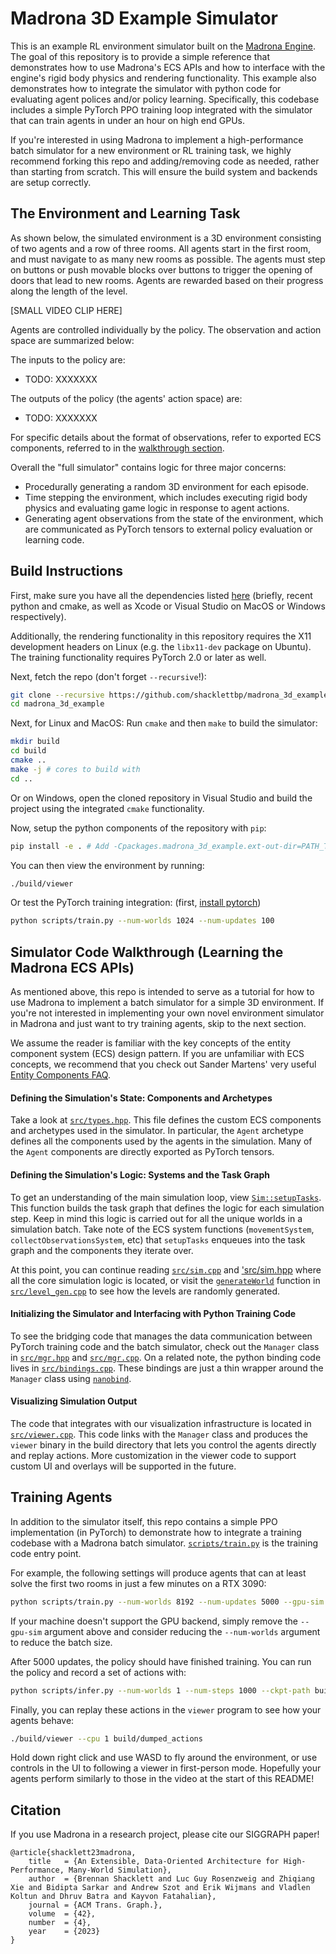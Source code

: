 Madrona 3D Example Simulator
============================

This is an example RL environment simulator built on the [Madrona Engine](https://madrona-engine.github.io). 
The goal of this repository is to provide a simple reference that demonstrates how to use Madrona's ECS APIs and 
how to interface with the engine's rigid body physics and rendering functionality.
This example also demonstrates how to integrate the simulator with python code for evaluating agent polices and/or policy learning. Specifically, this codebase includes a simple PyTorch PPO training loop integrated with the simulator that can train agents in under an hour on high end GPUs.

If you're interested in using Madrona to implement a high-performance batch simulator for a new environment or RL training task, we highly recommend forking this repo and adding/removing code as needed, rather than starting from scratch. This will ensure the build system and backends are setup correctly.

The Environment and Learning Task
--------------

As shown below, the simulated environment is a 3D environment consisting of two agents and a row of three rooms. All agents start in the first room, and must navigate to as many new rooms as possible. The agents must step on buttons or push movable blocks over buttons to trigger the opening of doors that lead to new rooms. Agents are rewarded based on their progress along the length of the level.

[SMALL VIDEO CLIP HERE]

Agents are controlled individually by the policy. The observation and action space are summarized below: 

The inputs to the policy are:
 * TODO: XXXXXXX

The outputs of the policy (the agents' action space) are:
 * TODO: XXXXXXX

For specific details about the format of observations, refer to exported ECS components, referred to in the [walkthrough section](#simulator-code-walkthrough). 

Overall the "full simulator" contains logic for three major concerns:
* Procedurally generating a random 3D environment for each episode.
* Time stepping the environment, which includes executing rigid body physics and evaluating game logic in response to agent actions.
* Generating agent observations from the state of the environment, which are communicated as PyTorch tensors to external policy evaluation or learning code.

Build Instructions
--------
First, make sure you have all the dependencies listed [here](https://github.com/shacklettbp/madrona#dependencies) (briefly, recent python and cmake, as well as Xcode or Visual Studio on MacOS or Windows respectively).

Additionally, the rendering functionality in this repository requires the X11 development headers on Linux (e.g. the `libx11-dev` package on Ubuntu). The training functionality requires PyTorch 2.0 or later as well.

Next, fetch the repo (don't forget `--recursive`!):
```bash
git clone --recursive https://github.com/shacklettbp/madrona_3d_example.git
cd madrona_3d_example
```

Next, for Linux and MacOS: Run `cmake` and then `make` to build the simulator:
```bash
mkdir build
cd build
cmake ..
make -j # cores to build with
cd ..
```

Or on Windows, open the cloned repository in Visual Studio and build
the project using the integrated `cmake` functionality.


Now, setup the python components of the repository with `pip`:
```bash
pip install -e . # Add -Cpackages.madrona_3d_example.ext-out-dir=PATH_TO_YOUR_BUILD_DIR on Windows
```

You can then view the environment by running:
```bash
./build/viewer
```

Or test the PyTorch training integration: (first, [install pytorch](https://pytorch.org/get-started/locally/))
```bash
python scripts/train.py --num-worlds 1024 --num-updates 100
```

Simulator Code Walkthrough (Learning the Madrona ECS APIs)
-----------------------------------------------------------

As mentioned above, this repo is intended to serve as a tutorial for how to use Madrona to implement a batch simulator for a simple 3D environment. If you're not interested in implementing your own novel environment simulator in Madrona and just want to try training agents, skip to the next section.

We assume the reader is familiar with the key concepts of the entity component system (ECS) design pattern.  If you are unfamiliar with ECS concepts, we recommend that you check out Sander Martens' very useful [Entity Components FAQ](https://github.com/SanderMertens/ecs-faq). 

#### Defining the Simulation's State: Components and Archetypes ####

Take a look at [`src/types.hpp`](https://github.com/shacklettbp/madrona_3d_example/blob/main/src/types.hpp#L28). This file defines the custom ECS components and archetypes used in the simulator. In particular, the `Agent` archetype defines all the components used by the agents in the simulation. Many of the `Agent` components are directly exported as PyTorch tensors.

#### Defining the Simulation's Logic: Systems and the Task Graph ####

To get an understanding of the main simulation loop, view [`Sim::setupTasks`](https://github.com/shacklettbp/madrona_3d_example/blob/main/src/sim.cpp#L552). This function builds the task graph that defines the logic for each simulation step. Keep in mind this logic is carried out for all the unique worlds in a simulation batch. Take note of the ECS system functions (`movementSystem`, `collectObservationsSystem`, etc) that `setupTasks` enqueues into the task graph and the components they iterate over.

At this point, you can continue reading [`src/sim.cpp`](https://github.com/shacklettbp/madrona_3d_example/blob/main/src/sim.cpp) and ['src/sim.hpp](https://github.com/shacklettbp/madrona_3d_example/blob/main/src/sim.hpp) where all the core simulation logic is located, or visit the [`generateWorld`](https://github.com/shacklettbp/madrona_3d_example/blob/main/src/level_gen.cpp#L558) function in [`src/level_gen.cpp`](https://github.com/shacklettbp/madrona_3d_example/blob/main/src/level_gen.cpp) to see how the levels are randomly generated.

#### Initializing the Simulator and Interfacing with Python Training Code ####

To see the bridging code that manages the data communication between PyTorch training code and the batch simulator, check out the `Manager` class in [`src/mgr.hpp`](https://github.com/shacklettbp/madrona_3d_example/blob/main/src/mgr.hpp) and [`src/mgr.cpp`](https://github.com/shacklettbp/madrona_3d_example/blob/main/src/mgr.cpp). On a related note, the python binding code lives in [`src/bindings.cpp`](https://github.com/shacklettbp/madrona_3d_example/blob/main/src/mgr.cpp). These bindings are just a thin wrapper around the `Manager` class using [`nanobind`](https://github.com/wjakob/nanobind).

#### Visualizing Simulation Output ####

The code that integrates with our visualization infrastructure is located in [`src/viewer.cpp`](https://github.com/shacklettbp/madrona_3d_example/blob/main/src/viewer.cpp). This code links with the `Manager` class and produces the `viewer` binary in the build directory that lets you control the agents directly and replay actions. More customization in the viewer code to support custom UI and overlays will be supported in the future.

Training Agents 
--------------------------------

In addition to the simulator itself, this repo contains a simple PPO implementation (in PyTorch) to demonstrate how to integrate a training codebase with a Madrona batch simulator. [`scripts/train.py`](https://github.com/shacklettbp/madrona_3d_example/blob/main/scripts/train.py) is the training code entry point.

For example, the following settings will produce agents that can at least solve the first two rooms in just a few minutes on a RTX 3090:
```bash
python scripts/train.py --num-worlds 8192 --num-updates 5000 --gpu-sim --ckpt-dir build/checkpoints/
```

If your machine doesn't support the GPU backend, simply remove the `--gpu-sim` argument above and consider reducing the `--num-worlds` argument to reduce the batch size. 

After 5000 updates, the policy should have finished training. You can run the policy and record a set of actions with:
```bash
python scripts/infer.py --num-worlds 1 --num-steps 1000 --ckpt-path build/checkpoints/5000.pth --action-dump-path build/dumped_actions
```

Finally, you can replay these actions in the `viewer` program to see how your agents behave:
```bash
./build/viewer --cpu 1 build/dumped_actions
```

Hold down right click and use WASD to fly around the environment, or use controls in the UI to following a viewer in first-person mode. Hopefully your agents perform similarly to those in the video at the start of this README!

Citation
--------
If you use Madrona in a research project, please cite our SIGGRAPH paper!

```
@article{shacklett23madrona,
    title   = {An Extensible, Data-Oriented Architecture for High-Performance, Many-World Simulation},
    author  = {Brennan Shacklett and Luc Guy Rosenzweig and Zhiqiang Xie and Bidipta Sarkar and Andrew Szot and Erik Wijmans and Vladlen Koltun and Dhruv Batra and Kayvon Fatahalian},
    journal = {ACM Trans. Graph.},
    volume  = {42},
    number  = {4},
    year    = {2023}
}
```
